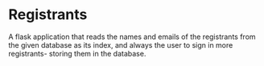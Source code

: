# Registrants

 A flask application that reads the names and emails of the registrants from the given database as its index, and always the user to sign in more registrants- storing them in the database.

